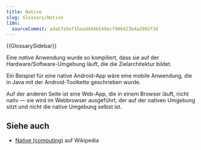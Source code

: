 ```yaml
---
title: Native
slug: Glossary/Native
l10n:
  sourceCommit: ada5fa5ef15eadd44b549ecf906423b4a2092f34
---
```


{{GlossarySidebar}}

Eine _native_ Anwendung wurde so kompiliert, dass sie auf der Hardware/Software-Umgebung läuft, die die Zielarchitektur bildet.

Ein Beispiel für eine native Android-App wäre eine mobile Anwendung, die in Java mit der Android-Toolkette geschrieben wurde.

Auf der anderen Seite ist eine Web-App, die in einem Browser läuft, nicht nativ — sie wird im Webbrowser ausgeführt, der auf der nativen Umgebung sitzt und nicht die native Umgebung selbst ist.

## Siehe auch

- [Native (computing)](<https://en.wikipedia.org/wiki/Native_(computing)>) auf Wikipedia
